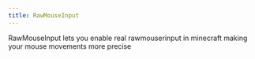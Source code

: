 ```yaml
---
title: RawMouseInput
---
```

RawMouseInput lets you enable real rawmouserinput in minecraft making your mouse movements more precise 